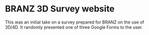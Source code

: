 BRANZ 3D Survey website
=======================

This was an initial take on a survey prepared for BRANZ on the use of 3D/4D.
It randomly presented one of three Google Forms to the user.

